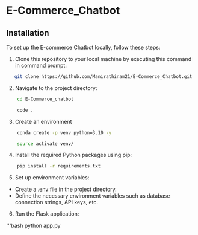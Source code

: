 # E-Commerce_Chatbot

## Installation

To set up the E-commerce Chatbot locally, follow these steps:

1. Clone this repository to your local machine by executing this command in command prompt:

```bash
   git clone https://github.com/Manirathinam21/E-Commerce_Chatbot.git

```

2. Navigate to the project directory:

```bash
    cd E-Commerce_chatbot

    code .

```

3. Create an environment 

```bash
    conda create -p venv python=3.10 -y

    source activate venv/

```

4. Install the required Python packages using pip:

```bash
    pip install -r requirements.txt

```

5. Set up environment variables:

- Create a .env file in the project directory.
- Define the necessary environment variables such as database connection strings, API keys, etc.

6. Run the Flask application:

'''bash
    python app.py

```